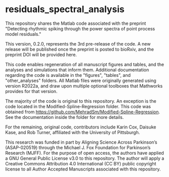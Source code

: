 # residuals_spectral_analysis

This repository shares the Matlab code associated with the preprint "Detecting rhythmic spiking through the power spectra of point process model residuals."

This version, 0.2.0, represents the 3rd pre-release of the code. A new release will be published once the preprint is posted to bioRxiv, and the preprint DOI will be provided here.

This code enables regeneration of all manuscript figures and tables, and the analyses and simulations that inform them. Additional documentation regarding the code is available in the "figures", "tables", and "other_analyses" folders. All Matlab files were originally generated using version R2022a, and draw upon multiple optional toolboxes that Mathworks provides for that version. 

The majority of the code is original to this repository. An exception is the code located in the Modified-Spline-Regression folder. This code was obtained from https://github.com/MehradSm/Modified-Spline-Regression. See the documentation inside the folder for more details. 

For the remaining, original code, contributors include Karin Cox, Daisuke Kase, and Rob Turner, affiliated with the University of Pittsburgh.

This research was funded in part by Aligning Science Across Parkinson’s (ASAP-020519) through the Michael J. Fox Foundation for Parkinson’s Research (MJFF). For the purpose of open access, the authors have applied a GNU General Public License v3.0 to this repository. The author will apply a Creative Commons Attribution 4.0 International (CC BY) public copyright license to all Author Accepted Manuscripts associated with this repository. 
